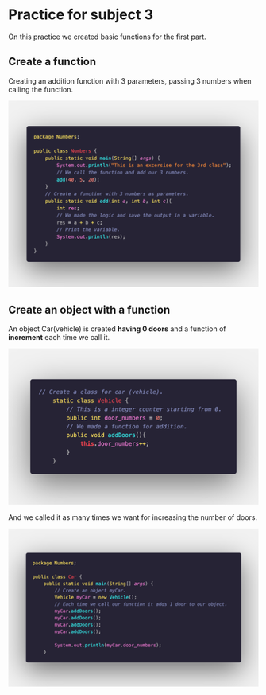 # Practice for subject 3
On this practice we created basic functions for the first part.

## Create a function
Creating an addition function with 3 parameters, passing 3 numbers when calling the function.

![FunctionCode](./img/numbers-code.png)

## Create an object with a function
An object Car(vehicle) is created **having 0 doors** and a function of **increment** each time we call it.

![ClassVehicle](./img/classVehicle.png)

And we called it as many times we want for increasing the number of doors.

![psvmCode](./img/function-called.png)